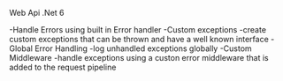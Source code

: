 Web Api .Net 6

-Handle Errors using built in Error handler
-Custom exceptions
  -create custom exceptions that can be thrown and have a well known interface
-Global Error Handling
  -log unhandled exceptions globally
-Custom Middleware
  -handle exceptions using a custon error middleware that is added to the request pipeline
